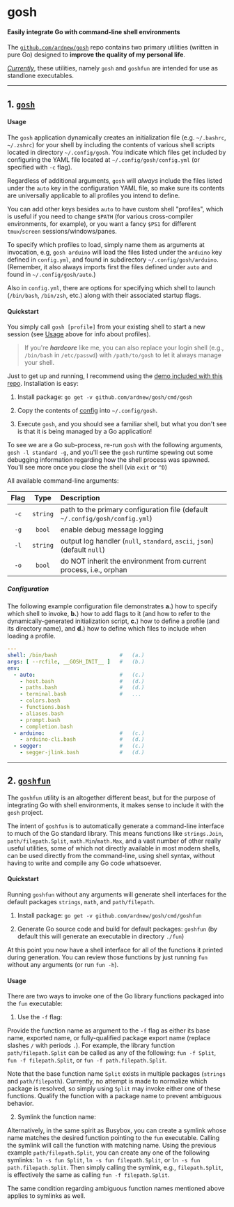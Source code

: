 # gosh

#### Easily integrate Go with command-line shell environments

The [`github.com/ardnew/gosh`](https://github.com/ardnew/gosh) repo contains two primary utilities (written in pure Go) designed to **improve the quality of my personal life**.

[*Currently*](#future-work), these utilities, namely `gosh` and `goshfun` are intended for use as standlone executables.

---

## 1. [`gosh`](https://github.com/ardnew/gosh/cmd/gosh) 

#### Usage

The `gosh` application dynamically creates an initialization file (e.g. `~/.bashrc`, `~/.zshrc`) for your shell by including the contents of various shell scripts located in directory `~/.config/gosh`. You indicate which files get included by configuring the YAML file located at `~/.config/gosh/config.yml` (or specified with `-c` flag).

Regardless of additional arguments, `gosh` will *always* include the files listed under the `auto` key in the configuration YAML file, so make sure its contents are universally applicable to all profiles you intend to define. 

You can add other keys besides `auto` to have custom shell "profiles", which is useful if you need to change `$PATH` (for various cross-compiler environments, for example), or you want a fancy `$PS1` for different `tmux`/`screen` sessions/windows/panes. 

To specify which profiles to load, simply name them as arguments at invocation, e.g, `gosh arduino` will load the files listed under the `arduino` key defined in `config.yml`, and found in subdirectory `~/.config/gosh/arduino`. (Remember, it also always imports first the files defined under `auto` and found in `~/.config/gosh/auto`.)

Also in `config.yml`, there are options for specifying which shell to launch (`/bin/bash`, `/bin/zsh`, etc.) along with their associated startup flags.

#### Quickstart

You simply call `gosh [profile]` from your existing shell to start a new session (see [Usage](https://github.com/ardnew/gosh/README.md#usage) above for info about profiles).

> If you're ***hardcore*** like me, you can also replace your login shell (e.g., `/bin/bash` in `/etc/passwd`) with `/path/to/gosh` to let it always manage your shell.

Just to get up and running, I recommend using the [demo included with this repo](https://github.com/ardnew/gosh/config). Installation is easy:

1. Install package: `go get -v github.com/ardnew/gosh/cmd/gosh`

2. Copy the contents of [config](https://github.com/ardnew/gosh/config) into `~/.config/gosh`.

3. Execute `gosh`, and you should see a familiar shell, but what you don't see is that it is being managed by a Go application! 

To see we are a Go sub-process, re-run `gosh` with the following arguments, `gosh -l standard -g`, and you'll see the `gosh` runtime spewing out some debugging information regarding how the shell process was spawned. You'll see more once you close the shell (via `exit` or `^D`)

All available command-line arguments:

|Flag|Type|Description|
|:--:|:--:|:----------|
|`-c`|`string`|path to the primary configuration file (default `~/.config/gosh/config.yml`)|
|`-g`|`bool`|enable debug message logging|
|`-l`|`string`|output log handler (`null`, `standard`, `ascii`, `json`) (default `null`)|
|`-o`|`bool`|do NOT inherit the environment from current process, i.e., orphan|

##### Configuration

The following example configuration file demonstrates **a.**) how to specify which shell to invoke, **b.**) how to add flags to it (and how to refer to the dynamically-generated initialization script, **c.**) how to define a profile (and its directory name), and **d.**) how to define which files to include when loading a profile.

```yaml
---
shell: /bin/bash                    #   (a.)
args: [ --rcfile, __GOSH_INIT__ ]   #   (b.)
env:
  - auto:                           #   (c.)
    - host.bash                     #   (d.)
    - paths.bash                    #   (d.)
    - terminal.bash                 #   ...
    - colors.bash
    - functions.bash
    - aliases.bash
    - prompt.bash
    - completion.bash
  - arduino:                        #   (c.)
    - arduino-cli.bash              #   (d.)
  - segger:                         #   (c.)
    - segger-jlink.bash             #   (d.)

```
---

## 2. [`goshfun`](https://github.com/ardnew/gosh/cmd/goshfun) 

The `goshfun` utility is an altogether different beast, but for the purpose of integrating Go with shell environments, it makes sense to include it with the `gosh` project.

The intent of `goshfun` is to automatically generate a command-line interface to much of the Go standard library. This means functions like `strings.Join`, `path/filepath.Split`, `math.Min`/`math.Max`, and a vast number of other really useful utilities, some of which not directly available in most modern shells, can be used directly from the command-line, using shell syntax, without having to write and compile any Go code whatsoever.

#### Quickstart

Running `goshfun` without any arguments will generate shell interfaces for the default packages `strings`, `math`, and `path/filepath`.

1. Install package: `go get -v github.com/ardnew/gosh/cmd/goshfun`

2. Generate Go source code and build for default packages: `goshfun` (by default this will generate an executable in directory `./fun`)

At this point you now have a shell interface for all of the functions it printed during generation. You can review those functions by just running `fun` without any arguments (or run `fun -h`).

#### Usage

There are two ways to invoke one of the Go library functions packaged into the `fun` executable:

1. Use the `-f` flag:

Provide the function name as argument to the `-f` flag as either its base name, exported name, or fully-qualified package export name (replace slashes `/` with periods `.`). For example, the library function `path/filepath.Split` can be called as any of the following: `fun -f Split`, `fun -f filepath.Split`, or `fun -f path.filepath.Split`. 

Note that the base function name `Split` exists in multiple packages (`strings` and `path/filepath`). Currently, no attempt is made to normalize which package is resolved, so simply using `Split` may invoke either one of these functions. Qualify the function with a package name to prevent ambiguous behavior.

2. Symlink the function name:

Alternatively, in the same spirit as Busybox, you can create a symlink whose name matches the desired function pointing to the `fun` executable. Calling the symlink will call the function with matching name. Using the previous example `path/filepath.Split`, you can create any one of the following symlinks: `ln -s fun Split`, `ln -s fun filepath.Split`, or `ln -s fun path.filepath.Split`. Then simply calling the symlink, e.g., `filepath.Split`, is effectively the same as calling `fun -f filepath.Split`.

The same condition regarding ambiguous function names mentioned above applies to symlinks as well.

